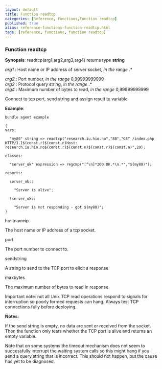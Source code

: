 ```yaml
---
layout: default
title: Function readtcp
categories: [Reference, Functions,Function readtcp]
published: true
alias: reference-functions-function-readtcp.html
tags: [reference, functions, function readtcp]
---
```


### Function readtcp

**Synopsis**: readtcp(arg1,arg2,arg3,arg4) returns type **string**

  
 *arg1* : Host name or IP address of server socket, *in the range* .\*
  
 *arg2* : Port number, *in the range* 0,99999999999   
 *arg3* : Protocol query string, *in the range* .\*   
 *arg4* : Maximum number of bytes to read, *in the range* 0,99999999999
  

Connect to tcp port, send string and assign result to variable

**Example**:  
   

```cf3
bundle agent example

{     
vars:

  "my80" string => readtcp("research.iu.hio.no","80","GET /index.php HTTP/1.1$(const.r)$(const.n)Host: research.iu.hio.no$(const.r)$(const.n)$(const.r)$(const.n)",20);

classes:

  "server_ok" expression => regcmp("[^\n]*200 OK.*\n.*","$(my80)");

reports:

  server_ok::

    "Server is alive";

  !server_ok::

    "Server is not responding - got $(my80)";
}
```

hostnameip

The host name or IP address of a tcp socket.   

port

The port number to connect to.   

sendstring

A string to send to the TCP port to elicit a response   

maxbytes

The maximum number of bytes to read in response.

Important note: not all Unix TCP read operations respond to signals for
interruption so poorly formed requests can hang. Always test TCP
connections fully before deploying.

**Notes**:  
   

If the send string is empty, no data are sent or received from the
socket. Then the function only tests whether the TCP port is alive and
returns an empty variable.

Note that on some systems the timeout mechanism does not seem to
successfully interrupt the waiting system calls so this might hang if
you send a query string that is incorrect. This should not happen, but
the cause has yet to be diagnosed.
